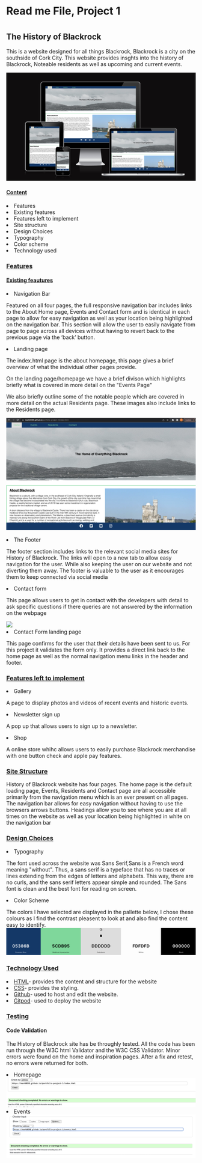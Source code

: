 <h1> Read me File, Project 1<h1>
<h2> The History of Blackrock</h2>
<p> This is a website designed for all things Blackrock, Blackrock is a city on the southside of Cork City. This website provides insghts into the history of Blackrock, Noteable residents as well as upcoming and current events. </p>
<img src="assets/images/responsive.png">
<br>
<h4><u>Content</u></h4>
<li>Features</ul>
<li>Existing features
<li>Features left to implement
<li>Site structure
<li>Design Choices
<li>Typography</li>
<li>Color scheme</li>
<li>Technology used

<h3><u>Features</u></h3>
<h4><u>Existing feautures</u></h4>
<li>Navigation Bar</li>
<p>Featured on all four pages, the full responsive navigation bar includes links to the About Home page, Events and Contact form and is identical in each page to allow for easy navigation as well as your location being highlighted on the navigation bar.
This section will allow the user to easily navigate from page to page across all devices without having to revert back to the previous page via the ‘back’ button.</p>
<li>Landing page</li>
<p>The index.html page is the about homepage, this page gives a brief overview of what the individual other pages provide.

On the landing page/homepage we have a brief divison which highlights briefly what is covered in more detail on the "Events Page"

We also briefly outline some of the notable people which are covered in more detail on the actual Residents page. These images also include links to the Residents page.</p>
<img src="assets/images/home.png">

<li>The Footer </li>
<p>The footer section includes links to the relevant social media sites for History of Blackrock. The links will open to a new tab to allow easy navigation for the user. While also keeping the user on our website and not diverting them away.
The footer is valuable to the user as it encourages them to keep connected via social media</p>

<li>Contact form</li>
<p>This page allows users to get in contact with the developers with detail to ask specific questions if there queries are not answered by the information on the webpage</p>
<img src="assets/images/contact-form.png">

<li>Contact Form landing page</li>
<p>This page confirms for the user that their details have been sent to us. For this project it validates the form only.
It provides a direct link back to the home page as well as the normal navigation menu links in the header and footer.</p>

<h3><u>Features left to implement </u></h3>
<li>Gallery</li>
<p>A page to display photos and videos of recent events and historic events.</p>
<li>Newsletter sign up</li>
<p>A pop up that allows users to sign up to a newsletter.</p>
<li>Shop</li>
<p>A online store whihc allows users to easily purchase Blackrock merchandise with one button check and apple pay features.</p>

<h3><u>Site Structure</u></h3>
<p>History of Blackrock website has four pages. The home page is the default loading page, Events, Residents and Contact page are all accessible primarily from the navigation menu which is an ever present on all pages. The navigation bar allows for easy navigation without having to use the browsers arrows buttons. Headings allow you to see where you are at all times on the website as well as your location being highlighted in white on the navigation bar<p>

<h3><u>Design Choices</u></h3>
<li>Typography</li>
<p>The font used across the website was Sans Serif,Sans is a French word meaning "without". Thus, a sans serif is a typeface that has no traces or lines extending from the edges of letters and alphabets. This way, there are no curls, and the sans serif letters appear simple and rounded. The Sans font is clean and the best font for reading on screen.<p>

<li>Color Scheme</li>
<p>The colors I have selected are displayed in the pallette below, I chose these colours as I find the contrast pleasent to look at and also find the content easy to identify.
<img src= "assets/images/colorscheme.png">

<h3><u>Technology Used</u></h3>
<li><a href="https://en.wikipedia.org/wiki/HTML">HTML</a>- provides the content and structure for the website</li>
<li><a href="https://en.wikipedia.org/wiki/CSS">CSS</a>- provides the styling.</li>
<li><a href="https://github.com/">Github</a>- used to host and edit the website.</li>
<li><a href="https://www.gitpod.io/">Gitpod</a>- used to deploy the website</li>

<h3><u>Testing</u></h3>
<h4>Code Validation</h4>
<p>The History of Blackrock site has be throughly tested. All the code has been run through the W3C html Validator and the W3C CSS Validator. Minor errors were found on the home and inspiration pages. After a fix and retest, no errors were returned for both.</p>
<li>Homepage</li>
<img src="assets/images/homepage-pass.png">
<li>Events</li>
<img src="assets/images/events-pass.png">